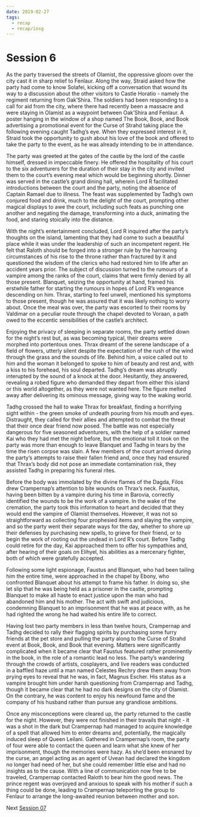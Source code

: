 ```yaml
---
date: 2019-02-27
tags:
  - recap
  - recap/iosg
---
```

# Session 6

As the party traversed the streets of Olamist, the oppressive gloom over the city cast it in sharp relief to Fenlaur. Along the way, Straid asked how the party had come to know Solafei, kicking off a conversation that wound its way to a discussion about the other visitors to Castle Horatio - namely the regiment returning from Oak’Shira. The soldiers had been responding to a call for aid from the city, where there had recently been a massacre and were staying in Olamist as a waypoint between Oak’Shira and Fenlaur. A poster hanging in the window of a shop named The Book, Book, and Book advertising a promotional event for the Curse of Strahd taking place the following evening caught Tadhg’s eye. When they expressed interest in it, Straid took the opportunity to gush about his love of the book and offered to take the party to the event, as he was already intending to be in attendance.

The party was greeted at the gates of the castle by the lord of the castle himself, dressed in impeccable finery. He offered the hospitality of his court to the six adventurers for the duration of their stay in the city and invited them to the court’s evening meal which would be beginning shortly. Dinner was served in the castle’s grand dining hall, wherein Lord R facilitated introductions between the court and the party, noting the absence of Captain Ramael due to illness. The feast was supplemented by Tadhg’s own conjured food and drink, much to the delight of the court, prompting other magical displays to awe the court, including such feats as punching one another and negating the damage, transforming into a duck, animating the food, and staring stoically into the distance.

With the night’s entertainment concluded, Lord R inquired after the party’s thoughts on the island, lamenting that they had come to such a beautiful place while it was under the leadership of such an incompetent regent. He felt that Raloth should be forged into a stronger rule by the harrowing circumstances of his rise to the throne rather than fractured by it and questioned the wisdom of the clerics who had restored him to life after an accident years prior. The subject of discussion turned to the rumours of a vampire among the ranks of the court, claims that were firmly denied by all those present. Blanquet, seizing the opportunity at hand, framed his erstwhile father for starting the rumours in hopes of Lord R’s vengeance descending on him. Thrax, starting to feel unwell, mentioned his symptoms to those present, though he was assured that it was likely nothing to worry about. Once the meal was over, the party was escorted to their rooms by Valdimar on a peculiar route through the chapel devoted to Voraan, a path owed to the eccentic sensibilities of the castle’s architect.

Enjoying the privacy of sleeping in separate rooms, the party settled down for the night’s rest but, as was becoming typical, their dreams were morphed into portentous ones. Thrax dreamt of the serene landscape of a field of flowers, utterly silent despite the expectation of the rush of the wind through the grass and the sounds of life. Behind him, a voice called out to him and the woman it belonged to spoke to him of beauty and rest and, with a kiss to his forehead, his soul departed. Tadhg’s dream was abruptly interupted by the sound of a knock at the door. Hesitantly, they answered, revealing a robed figure who demanded they depart from either this island or this world altogether, as they were not wanted here. The figure melted away after delivering its ominous message, giving way to the waking world.

Tadhg crossed the hall to wake Thrax for breakfast, finding a horrifying sight within - the green smoke of undeath pouring from his mouth and eyes. Distraught, they called for their allies and attempted to combat the threat that their once dear friend now posed. The battle was not especially dangerous for five seasoned adventurers, with the help of a soldier named Kai who they had met the night before, but the emotional toll it took on the party was more than enough to leave Blanquet and Tadhg in tears by the time the risen corpse was slain. A few members of the court arrived during the party’s attempts to raise their fallen friend and, once they had ensured that Thrax’s body did not pose an immediate contamination risk, they assisted Tadhg in preparing his funeral rites.

Before the body was immolated by the divine flames of the Dagda, Filos drew Crampernap’s attention to bite wounds on Thrax’s neck. Faustus, having been bitten by a vampire during his time in Barovia, correctly identified the wounds to be the work of a vampire. In the wake of the cremation, the party took this information to heart and decided that they would end the vampire of Olamist themselves. However, it was not so straightforward as collecting four prophesied items and slaying the vampire, and so the party went their separate ways for the day, whether to shore up their defenses by purchasing new spells, to grieve for their friend, or to begin the work of rooting out the undead in Lord R’s court. Before Tadhg could retire for the day, Kai approached them to offer his sympathies and, after hearing of their goals on Elihyel, his abilities as a mercenary fighter, both of which were gratefully accepted.

Following some light espionage, Faustus and Blanquet, who had been tailing him the entire time, were approached in the chapel by Ebony, who confronted Blanquet about his attempt to frame his father. In doing so, she let slip that he was being held as a prisoner in the castle, prompting Blanquet to make all haste to enact justice upon the man who had abandoned him and his mother. The act with swift and judicious, condemning Blanquet to an imprisonment that he was at peace with, as he had righted the wrong he had waited his entire life to correct.

Having lost two party members in less than twelve hours, Crampernap and Tadhg decided to rally their flagging spirits by purchasing some furry friends at the pet store and pulling the party along to the Curse of Strahd event at Book, Book, and Book that evening. Matters were significantly complicated when it became clear that Faustus featured rather prominently in the book, in the role of a romantic lead no less. The party’s wandering through the crowds of artists, cosplayers, and live readers was conducted in a baffled haze until a man named Celestes Rechry drew them away from prying eyes to reveal that he was, in fact, Magnus Escher. His status as a vampire brought him under harsh questioning from Crampernap and Tadhg, though it became clear that he had no dark designs on the city of Olamist. On the contrary, he was content to enjoy his newfound fame and the company of his husband rather than pursue any grandiose ambitions.

Once any misconceptions were cleared up, the party returned to the castle for the night. However, they were not finished in their travails that night - it was a shot in the dark but Crampernap had managed to acquire knowledge of a spell that allowed him to enter dreams and, potentially, the magically induced sleep of Queen Leilani. Gathered in Crampernap’s room, the party of four were able to contact the queen and learn what she knew of her imprisonment, though the memories were hazy. As she’d been ensnared by the curse, an angel acting as an agent of Uvean had declared the kingdom no longer had need of her, but she could remember little else and had no insights as to the cause. With a line of communication now free to be traveled, Crampernap contacted Raloth to bear him the good news. The prince regent was overjoyed and anxious to speak with his mother if such a thing could be done, leading to Crampernap teleporting the group to Fenlaur to arrange the long-awaited reunion between mother and son.

Next
[Session 07](Recaps/Isle%20of%20Sleepless%20Graves/Session%2007.md)